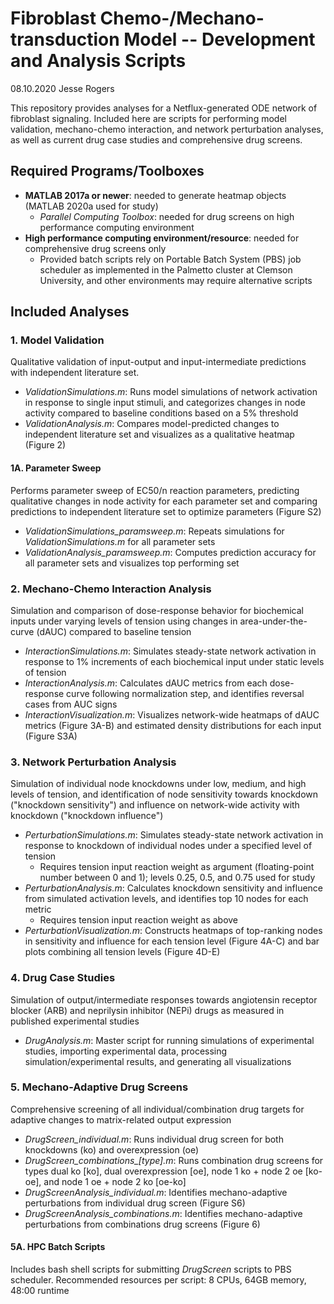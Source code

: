 # Fibroblast Chemo-/Mechano-transduction Model -- Development and Analysis Scripts

08.10.2020 Jesse Rogers

This repository provides analyses for a Netflux-generated ODE network of fibroblast signaling. Included here are scripts for performing model validation, mechano-chemo interaction, and network perturbation analyses, as well as current drug case studies and comprehensive drug screens.

## Required Programs/Toolboxes

- **MATLAB 2017a or newer**: needed to generate heatmap objects (MATLAB 2020a used for study)
  - *Parallel Computing Toolbox*: needed for drug screens on high performance computing environment
- **High performance computing environment/resource**: needed for comprehensive drug screens only
  - Provided batch scripts rely on Portable Batch System (PBS) job scheduler as implemented in the Palmetto cluster at Clemson University, and other environments may require alternative scripts

## Included Analyses

### 1. Model Validation

Qualitative validation of input-output and input-intermediate predictions with independent literature set.
- *ValidationSimulations.m*: Runs model simulations of network activation in response to single input stimuli, and categorizes changes in node activity compared to baseline conditions based on a 5% threshold
- *ValidationAnalysis.m*: Compares model-predicted changes to independent literature set and visualizes as a qualitative heatmap (Figure 2)

#### 1A. Parameter Sweep

Performs parameter sweep of EC50/n reaction parameters, predicting qualitative changes in node activity for each parameter set and comparing predictions to independent literature set to optimize parameters (Figure S2)
- *ValidationSimulations_paramsweep.m*: Repeats simulations for *ValidationSimulations.m* for all parameter sets
- *ValidationAnalysis_paramsweep.m*: Computes prediction accuracy for all parameter sets and visualizes top performing set

### 2. Mechano-Chemo Interaction Analysis

Simulation and comparison of dose-response behavior for biochemical inputs under varying levels of tension using changes in area-under-the-curve (dAUC) compared to baseline tension
- *InteractionSimulations.m*: Simulates steady-state network activation in response to 1% increments of each biochemical input under static levels of tension
- *InteractionAnalysis.m*: Calculates dAUC metrics from each dose-response curve following normalization step, and identifies reversal cases from AUC signs
- *InteractionVisualization.m*: Visualizes network-wide heatmaps of dAUC metrics (Figure 3A-B) and estimated density distributions for each input (Figure S3A)

### 3. Network Perturbation Analysis

Simulation of individual node knockdowns under low, medium, and high levels of tension, and identification of node sensitivity towards knockdown ("knockdown sensitivity") and influence on network-wide activity with knockdown ("knockdown influence")
- *PerturbationSimulations.m*: Simulates steady-state network activation in response to knockdown of individual nodes under a specified level of tension
  - Requires tension input reaction weight as argument (floating-point number between 0 and 1); levels 0.25, 0.5, and 0.75 used for study
- *PerturbationAnalysis.m*: Calculates knockdown sensitivity and influence from simulated activation levels, and identifies top 10 nodes for each metric
  - Requires tension input reaction weight as above
- *PerturbationVisualization.m*: Constructs heatmaps of top-ranking nodes in sensitivity and influence for each tension level (Figure 4A-C) and bar plots combining all tension levels (Figure 4D-E)

### 4. Drug Case Studies

Simulation of output/intermediate responses towards angiotensin receptor blocker (ARB) and neprilysin inhibitor (NEPi) drugs as measured in published experimental studies
- *DrugAnalysis.m*: Master script for running simulations of experimental studies, importing experimental data, processing simulation/experimental results, and generating all visualizations

### 5. Mechano-Adaptive Drug Screens

Comprehensive screening of all individual/combination drug targets for adaptive changes to matrix-related output expression
- *DrugScreen_individual.m*: Runs individual drug screen for both knockdowns (ko) and overexpression (oe)
- *DrugScreen_combinations_[type].m*: Runs combination drug screens for types dual ko [ko], dual overexpression [oe], node 1 ko + node 2 oe [ko-oe], and node 1 oe + node 2 ko [oe-ko]
- *DrugScreenAnalysis_individual.m*: Identifies mechano-adaptive perturbations from individual drug screen (Figure S6)
- *DrugScreenAnalysis_combinations.m*: Identifies mechano-adaptive perturbations from combinations drug screens (Figure 6)

#### 5A. HPC Batch Scripts
Includes bash shell scripts for submitting *DrugScreen* scripts to PBS scheduler. Recommended resources per script: 8 CPUs, 64GB memory, 48:00 runtime